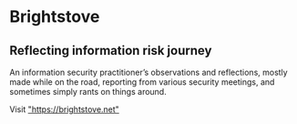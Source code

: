 # Brightstove
## Reflecting information risk journey
<p>An information security practitioner’s observations and reflections, mostly made while on the road, reporting from various security meetings, and sometimes simply rants on things around.</p>
Visit <a href="Brightstove">"https://brightstove.net"</a>

